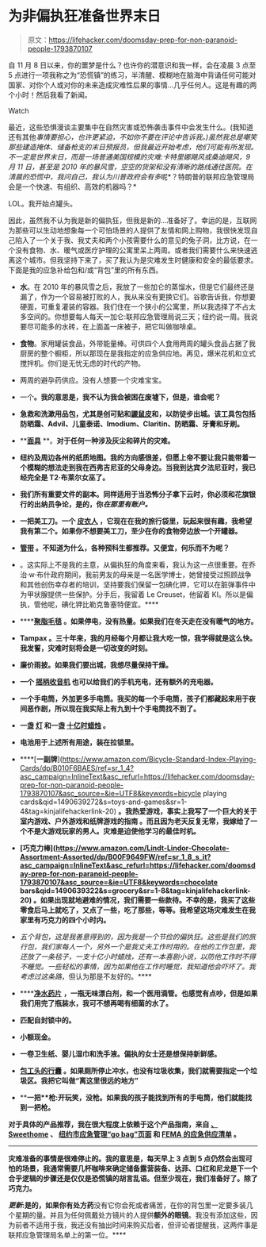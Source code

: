 # 为非偏执狂准备世界末日

> 原文：<https://lifehacker.com/doomsday-prep-for-non-paranoid-people-1793870107>

自 11 月 8 日以来，你的噩梦是什么？也许你的潜意识和我一样，会在凌晨 3 点至 5 点进行一项我称之为“恐慌镇”的练习，半清醒、模糊地在脑海中背诵任何可能对国家、对你个人或对你的未来造成灾难性后果的事情...几乎任何人。这是有趣的两个小时！然后我看了新闻。

Watch

最近，这些恐惧漫谈主要集中在自然灾害或恐怖袭击事件中会发生什么。(我知道还有其他*事情要担心，也许更紧迫，不如你不要在评论中告诉我。)虽然我总是嘲笑那些建造掩体、储备枪支的末日预报员，但我最近开始考虑，他们可能有所发现。不一定是世界末日，而是一场普通美国规模的灾难:卡特里娜飓风或桑迪飓风，9 月 11 日，甚至是 2010 年的暴风雪，空空的货架和没有清晰的路线通往医院。在清晨的恐慌中，我问自己，我认为川普政府会有多*呢*？特朗普的联邦应急管理局会是一个快速、有组织、高效的机器吗？*

LOL。我开始点罐头。

因此，虽然我不认为我是新的偏执狂，但我是新的...准备好了。幸运的是，互联网为那些可以生动地想象每一个可怕场景的人提供了友情和网上购物，我很快发现自己陷入了一个关于我、我丈夫和两个小孩需要什么的意见的兔子洞，比方说，在一个没有食物、水、暖气或医疗护理的公寓里呆上两周。或者我们需要什么来快速逃离这个城市。但我坚持下来了，买了我认为是灾难发生时健康和安全的最低要求。下面是我的应急补给包和/或“背包”里的所有东西。

*   **水**。在 2010 年的暴风雪之后，我放了一些加仑的蒸馏水，但是它们最终还是漏了，作为一个容易被打败的人，我从来没有更换它们。谷歌告诉我，你想要硬面，可重复灌装的容器。我们住在一个狭小的公寓里，所以我选择了不占太多空间的。你想要每人每天一加仑:联邦应急管理局说三天；纽约说一周。我说要尽可能多的水砖，在上面盖一床被子，把它叫做咖啡桌。

*   **食物**。家用罐装食品，外带能量棒。可供四个人食用两周的罐头食品占据了我厨房的整个橱柜，所以那现在是我指定的应急供应地。再见，爆米花机和立式搅拌机。你们是无忧无虑的时代的产物。

*   两周的避孕药供应。没有人想要一个灾难宝宝。

*   一个[](https://www.amazon.com/gp/product/B004LRBLSI/ref=oh_aui_detailpage_o05_s00?asc_campaign=InlineText&asc_refurl=https://lifehacker.com/doomsday-prep-for-non-paranoid-people-1793870107&asc_source=&ie=UTF8&psc=1&tag=kinjalifehackerlink-20)****。我的意思是，我不认为我会被困在废墟下，但是，谁会呢？**** 
*   ****急救和洗漱用品包**，尤其是创可贴和[鼹鼠皮](http://www.target.com/p/dr-scholl-s-moleskin-plus-padding-3-strips/-/A-15022204?ref=tgt_adv_XS000000&AFID=google_pla_df&CPNG=PLA_Health+Beauty+Shopping&adgroup=SC_Health+Beauty_Top%20Performers&LID=700000001170770pgs&network=g&device=c&location=9004338&gclid=CjwKEAjw8OLGBRCklJalqKHzjQ0SJACP4BHr0Dcnviy0RNQy1qAu12cp6EV0shIGLei9W_trZpoKdBoC5wzw_wcB&gclsrc=aw.ds)和，以防徒步出城。该工具包包括防晒霜、Advil、儿童泰诺、Imodium、Claritin、防晒霜、牙膏和牙刷。** 
*   **[**面具**](https://www.amazon.com/gp/product/B000MPLVVA/ref=oh_aui_detailpage_o07_s02?asc_campaign=InlineText&asc_refurl=https://lifehacker.com/doomsday-prep-for-non-paranoid-people-1793870107&asc_source=&ie=UTF8&psc=1&tag=kinjalifehackerlink-20) **。**对于任何一种涉及灰尘和碎片的灾难。** 
*   ****纽约及周边各州的纸质地图**。我的方向感很差，但愿上帝不要让我只能带着一个模糊的想法走到我在西弗吉尼亚的父母身边。当我到达宾夕法尼亚时，我已经完全是 T2·布莱尔女巫了。** 
*   **我们所有重要文件的副本。同样适用于当恐怖分子拿下云时，你必须和花旗银行的出纳员争论，是的，你*在那里有账户。*** 
*   ****一把美工刀**。一个 [皮衣人](https://www.amazon.com/gp/product/B0002H49BC/ref=oh_aui_detailpage_o08_s00?asc_campaign=InlineText&asc_refurl=https://lifehacker.com/doomsday-prep-for-non-paranoid-people-1793870107&asc_source=&ie=UTF8&psc=1&tag=kinjalifehackerlink-20) ，它现在在我的旅行袋里，玩起来很有趣，我希望我有第二个。如果你不想要美工刀，至少在你的食物旁边放一个**开罐器**。** 
*   **[**管带**](https://www.amazon.com/gp/product/B002TOL44Q/ref=oh_aui_detailpage_o07_s05?asc_campaign=InlineText&asc_refurl=https://lifehacker.com/doomsday-prep-for-non-paranoid-people-1793870107&asc_source=&ie=UTF8&psc=1&tag=kinjalifehackerlink-20) 。不知道为什么，各种预科生都推荐。又便宜，何乐而不为呢？** 
*   **[](https://emergency.cdc.gov/radiation/ki.asp)**。这实际上不是我的主意，从偏执狂的角度来看，我认为这一点很重要。在乔治·w·布什政府期间，我前男友的母亲是一名医学博士，她曾接受过照顾战争和其他创伤幸存者的培训，坚持要我们保留一包碘化钾，它可以在脏弹事件中为甲状腺提供一些保护。分手后，我留着 Le Creuset，他留着 KI。所以是偏执，管他呢，碘化钾比勒克鲁塞特便宜。**** 
*   ****[**聚脂毛毯**](https://www.amazon.com/gp/product/B01MS4F4CN/ref=oh_aui_detailpage_o07_s06?asc_campaign=InlineText&asc_refurl=https://lifehacker.com/doomsday-prep-for-non-paranoid-people-1793870107&asc_source=&ie=UTF8&psc=1&tag=kinjalifehackerlink-20) **。**如果停电，没有热量。如果我们在冬天走在没有暖气的地方。**** 
*   ******Tampax** 。三十年来，我的月经每个月都让我大吃一惊，我学得就是这么快。我发誓，灾难时刻将会是一切改变的时刻。**** 
*   ****[](https://www.amazon.com/gp/product/B002OD9L0Q/ref=oh_aui_detailpage_o07_s03?asc_campaign=InlineText&asc_refurl=https://lifehacker.com/doomsday-prep-for-non-paranoid-people-1793870107&asc_source=&ie=UTF8&psc=1&tag=kinjalifehackerlink-20)****廉价雨披。如果我们要出城，我想尽量保持干燥。******** 
*   ****一个 [**摇柄收音机**](https://www.amazon.com/gp/product/B015QIC1PW/ref=oh_aui_detailpage_o07_s07?asc_campaign=InlineText&asc_refurl=https://lifehacker.com/doomsday-prep-for-non-paranoid-people-1793870107&asc_source=&ie=UTF8&psc=1&tag=kinjalifehackerlink-20) 也可以给我们的手机充电，还有**额外的充电器**。**** 
*   ****一个**手电筒，外加更多手电筒**。我买的每一个手电筒，孩子们都藏起来用于夜间恶作剧，所以现在我实际上有九到十个手电筒找不到了。**** 
*   ****一盏 [**灯**](https://www.amazon.com/gp/product/B00ABUSWR2/ref=oh_aui_detailpage_o07_s05?asc_campaign=InlineText&asc_refurl=https://lifehacker.com/doomsday-prep-for-non-paranoid-people-1793870107&asc_source=&ie=UTF8&psc=1&tag=kinjalifehackerlink-20) 和一盏 [**十亿时蜡烛**](https://www.amazon.com/gp/product/B0002I1TCI/ref=oh_aui_detailpage_o07_s05?asc_campaign=InlineText&asc_refurl=https://lifehacker.com/doomsday-prep-for-non-paranoid-people-1793870107&asc_source=&ie=UTF8&psc=1&tag=kinjalifehackerlink-20) 。**** 
*   ******电池**用于上述所有用途，装在拉锁里。**** 
*   ****[**一副牌**](https://www.amazon.com/Bicycle-Standard-Index-Playing-Cards/dp/B010F6BAES/ref=sr_1_4?asc_campaign=InlineText&asc_refurl=https://lifehacker.com/doomsday-prep-for-non-paranoid-people-1793870107&asc_source=&ie=UTF8&keywords=bicycle playing cards&qid=1490639272&s=toys-and-games&sr=1-4&tag=kinjalifehackerlink-20) **。**我热爱游戏，事实上我写了一个巨大的关于室内游戏、户外游戏和纸牌游戏的指南 。而且因为老天反复无常，我嫁给了一个不是大游戏玩家的男人。灾难是迫使他学习的最佳时机。**** 
*   ****[**巧克力棒**](https://www.amazon.com/Lindt-Lindor-Chocolate-Assortment-Assorted/dp/B00F9649FW/ref=sr_1_8_s_it?asc_campaign=InlineText&asc_refurl=https://lifehacker.com/doomsday-prep-for-non-paranoid-people-1793870107&asc_source=&ie=UTF8&keywords=chocolate bars&qid=1490639322&s=grocery&sr=1-8&tag=kinjalifehackerlink-20) 。如果出现就地避难的情况，我们需要一些款待。不幸的是，我买了这些零食后马上就吃了，又点了一些，吃了那些，等等。我希望这场灾难发生在我家里有巧克力的四个小时内。**** 
*   ****五个背包，这是我善意得到的，因为我是一个*节俭*的偏执狂。这些是我们的旅行包，我们家每人一个，另外一个是我丈夫工作时用的。在他的工作包里，我还放了一条毯子，一支十亿小时蜡烛，还有一本喜剧小说，以防他工作时不得不睡觉。一些轻松的事情，因为如果他在工作时睡觉，我知道他会吓坏了。我考虑过*这条路*，但认为那是不友好的。**** 
*   ****[**净水药片**](https://www.amazon.com/gp/product/B00FTUZC6I/ref=oh_aui_detailpage_o07_s00?asc_campaign=InlineText&asc_refurl=https://lifehacker.com/doomsday-prep-for-non-paranoid-people-1793870107&asc_source=&ie=UTF8&psc=1&tag=kinjalifehackerlink-20) **，**一瓶无味漂白剂，和一个医用滴管。也感觉有点吵，但是如果我们用完了瓶装水，我可不想再喝有细菌的水了。**** 
*   ******匹配自封锁中的**。**** 
*   ****小额现金。**** 
*   ****一卷卫生纸、婴儿湿巾和洗手液。偏执的女士还是想保持新鲜感。**** 
*   ****[**包工头的行囊**](https://www.amazon.com/gp/product/B014ORYAQO/ref=oh_aui_detailpage_o04_s00?asc_campaign=InlineText&asc_refurl=https://lifehacker.com/doomsday-prep-for-non-paranoid-people-1793870107&asc_source=&ie=UTF8&psc=1&tag=kinjalifehackerlink-20) **。如果厕所停止冲水，也没有垃圾收集，我们就需要指定一个垃圾区。我把它叫做“离这里很远的地方”****** 
*   ****一把**枪:**开玩笑，没枪。如果我的孩子能找到所有的手电筒，他们就能找到一把枪。**** 

****对于具体的产品推荐，我在很大程度上依赖于这个产品指南，来自 [、Sweethome](http://thesweethome.com/reviews/emergency-preparedness/#starter) 、 [纽约市应急管理“go bag”页面](https://www1.nyc.gov/site/em/ready/gather-supplies.page) 和 [FEMA 的应急供应清单](https://www.fema.gov/media-library-data/1390846764394-dc08e309debe561d866b05ac84daf1ee/checklist_2014.pdf) 。****

* * *

****灾难准备的事情是很难停止的。我的意思是，每天早上 3 点到 5 点仍然会出现可怕的场景，我通常需要几杯咖啡来确定储备露营装备、达菲、口红和尼龙是下一个合乎逻辑的步骤还是仅仅是恐慌镇的胡言乱语。但至少现在，我们准备好了。除了巧克力。****

*****更新*:是的，如果你有**处方药**没有它你会死或者痛苦，在你的背包里一定要多装几个星期的量。并且为任何佩戴处方镜片的人提供**额外的眼镜**。我没有添加这些，因为前者不适用于我，我还没有抽出时间来购买后者，但评论者提醒我，这两件事是联邦应急管理局名单上的第一位。****